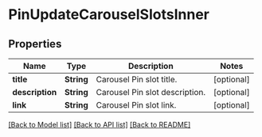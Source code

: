 # PinUpdateCarouselSlotsInner

## Properties
Name | Type | Description | Notes
------------ | ------------- | ------------- | -------------
**title** | **String** | Carousel Pin slot title. | [optional] 
**description** | **String** | Carousel Pin slot description. | [optional] 
**link** | **String** | Carousel Pin slot link. | [optional] 

[[Back to Model list]](../README.md#documentation-for-models) [[Back to API list]](../README.md#documentation-for-api-endpoints) [[Back to README]](../README.md)



